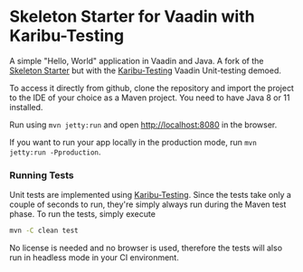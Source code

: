 # Skeleton Starter for Vaadin with Karibu-Testing

A simple "Hello, World" application in Vaadin and Java. A fork of the
[Skeleton Starter](https://github.com/vaadin/skeleton-starter-flow) but with the
[Karibu-Testing](https://github.com/mvysny/karibu-testing/) Vaadin Unit-testing demoed.

To access it directly from github, clone the repository and import the project to the IDE of your choice as a Maven project. You need to have Java 8 or 11 installed.

Run using `mvn jetty:run` and open [http://localhost:8080](http://localhost:8080) in the browser.

If you want to run your app locally in the production mode, run `mvn jetty:run -Pproduction`.

### Running Tests

Unit tests are implemented using [Karibu-Testing](https://github.com/mvysny/karibu-testing/).
Since the tests take only a couple of seconds to run, they're simply always run during the Maven test phase.
To run the tests, simply execute

```bash
mvn -C clean test
```

No license is needed and no browser is used, therefore the tests will also run in headless mode
in your CI environment.

